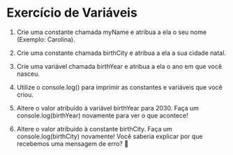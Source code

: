 # Exercício de Variáveis

1. Crie uma constante chamada myName e atribua a ela o seu nome (Exemplo: Carolina).

2. Crie uma constante chamada birthCity e atribua a ela a sua cidade natal.

3. Crie uma variável chamada birthYear e atribua a ela o ano em que você nasceu.

4. Utilize o console.log() para imprimir as constantes e variáveis que você criou.

5. Altere o valor atribuído à variável birthYear para 2030. Faça um console.log(birthYear) novamente para ver o que acontece!

6. Altere o valor atribuído à constante birthCity. Faça um console.log(birthCity) novamente! Você saberia explicar por que recebemos uma mensagem de erro? 🤔